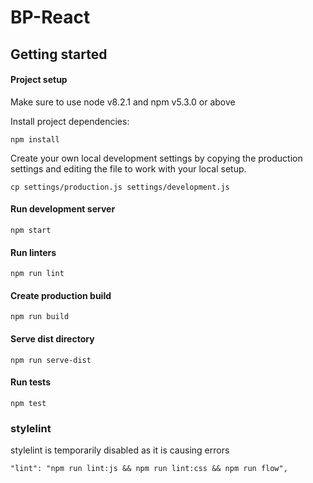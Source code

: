 # BP-React

## Getting started

#### Project setup

Make sure to use node v8.2.1 and npm v5.3.0 or above

Install project dependencies:

```
npm install
```

Create your own local development settings by copying the production settings and editing the file to work with your local setup.

```
cp settings/production.js settings/development.js
```

#### Run development server

```
npm start
```

#### Run linters

```
npm run lint
```

#### Create production build

```
npm run build
```

#### Serve dist directory

```
npm run serve-dist
```

#### Run tests

```
npm test
```

### stylelint
stylelint is temporarily disabled as it is causing errors
```
"lint": "npm run lint:js && npm run lint:css && npm run flow",
```
